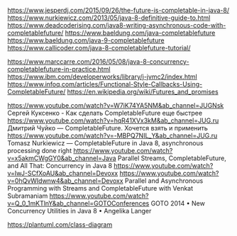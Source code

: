 https://www.jesperdj.com/2015/09/26/the-future-is-completable-in-java-8/
https://www.nurkiewicz.com/2013/05/java-8-definitive-guide-to.html
https://www.deadcoderising.com/java8-writing-asynchronous-code-with-completablefuture/
https://www.baeldung.com/java-completablefuture
https://www.baeldung.com/java-9-completablefuture
https://www.callicoder.com/java-8-completablefuture-tutorial/


https://www.marccarre.com/2016/05/08/java-8-concurrency-completablefuture-in-practice.html
https://www.ibm.com/developerworks/library/j-jvmc2/index.html
https://www.infoq.com/articles/Functional-Style-Callbacks-Using-CompletableFuture/
https://en.wikipedia.org/wiki/Futures_and_promises

https://www.youtube.com/watch?v=W7iK74YA5NM&ab_channel=JUGNsk   Сергей Куксенко - Как сделать CompletableFuture еще быстрее
https://www.youtube.com/watch?v=hqR41XVx3kM&ab_channel=JUG.ru   Дмитрий Чуйко — CompletableFuture. Хочется взять и применить
https://www.youtube.com/watch?v=-MBPQ7NIL_Y&ab_channel=JUG.ru   Tomasz Nurkiewicz — CompletableFuture in Java 8, asynchronous processing done right
https://www.youtube.com/watch?v=x5akmCWgGY0&ab_channel=Java     Parallel Streams, CompletableFuture, and All That: Concurrency in Java 8
https://www.youtube.com/watch?v=IwJ-SCfXoAU&ab_channel=Devoxx
https://www.youtube.com/watch?v=0hQvWIdwnw4&ab_channel=Devoxx   Parallel and Asynchronous Programming with Streams and CompletableFuture with Venkat Subramaniam
https://www.youtube.com/watch?v=Q_0_1mKTlnY&ab_channel=GOTOConferences  GOTO 2014 • New Concurrency Utilities in Java 8 • Angelika Langer

https://plantuml.com/class-diagram